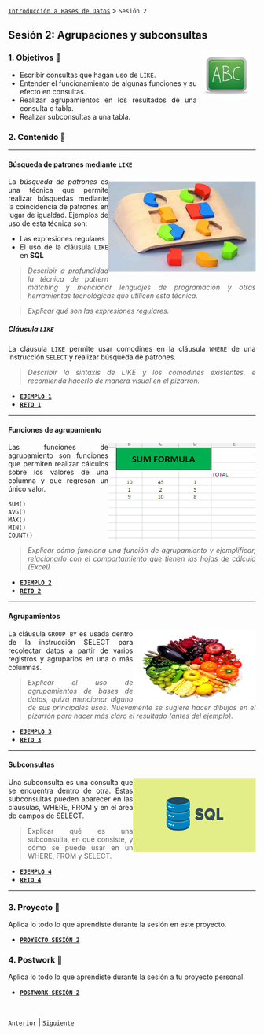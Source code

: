 [`Introducción a Bases de Datos`](../Readme.md) > `Sesión 2`

## Sesión 2: Agrupaciones y subconsultas

<img src="../imagenes/pizarron.png" align="right" height="100" width="100" hspace="10">
<div style="text-align: justify;">

### 1. Objetivos :dart: 

- Escribir consultas que hagan uso de `LIKE`.
- Entender el funcionamiento de algunas funciones y su efecto en consultas.
- Realizar agrupamientos en los resultados de una consulta o tabla.
- Realizar subconsultas a una tabla.

### 2. Contenido :blue_book:

---

#### Búsqueda de patrones mediante `LIKE`
<img src="imagenes/imagen1.jpg" align="right" height="200" width="300"> 

La *búsqueda de patrones* es una técnica que permite realizar búsquedas mediante la coincidencia de patrones en lugar de igualdad. Ejemplos de uso de esta técnica son:  
* Las expresiones regulares  
* El uso de la cláusula `LIKE` en __SQL__  

> *Describir a profundidad la técnica de pattern matching y mencionar lenguajes de programación y otras herramientas tecnológicas que utilicen esta técnica.*

> *Explicar qué son las expresiones regulares.*

##### Cláusula `LIKE`
La cláusula `LIKE` permite usar comodines en la cláusula `WHERE` de una instrucción `SELECT` y realizar búsqueda de patrones.  


> *Describir la sintaxis de LIKE y los comodines existentes. <S></S>e recomienda hacerlo de manera visual en el pizarrón.*

- [**`EJEMPLO 1`**](Ejemplo01/Readme.md)
- [**`RETO 1`**](Reto01/Readme.md)	

---

#### Funciones de agrupamiento
<img src="imagenes/imagen2.gif" align="right" height="200" width="300"> 

Las funciones de agrupamiento son funciones que permiten realizar cálculos sobre los valores de una columna y que regresan un único valor.  
 
```
SUM()  
AVG()  
MAX()  
MIN()  
COUNT()
```


> *Explicar cómo funciona una función de agrupamiento y ejemplificar, relacionarlo con el comportamiento que tienen las hojas de cálculo (Excel).*

- [**`EJEMPLO 2`**](Ejemplo02/Readme.md)
- [**`RETO 2`**](Reto02/Readme.md)	

---

#### Agrupamientos
<img src="imagenes/imagen3.jpg" align="right" height="150" width="250"> 

La cláusula `GROUP BY` es usada dentro de la instrucción SELECT para recolectar datos a partir de varios registros y agruparlos en una o más columnas.

> *Explicar el uso de agrupamientos de bases de datos, quizá mencionar alguno de sus principales usos. Nuevamente se sugiere hacer dibujos en el pizarrón para hacer más claro el resultado (antes del ejemplo).*

- [**`EJEMPLO 3`**](Ejemplo03/Readme.md)
- [**`RETO 3`**](Reto03/Readme.md)	

---

#### Subconsultas

<img src="imagenes/imagen4.png" align="right" height="150" width="250">

Una subconsulta es una consulta que se encuentra dentro de otra. Estas subconsultas pueden aparecer en las cláusulas, WHERE, FROM y en el área de campos de SELECT.  

> Explicar qué es una subconsulta, en qué consiste, y cómo se puede usar en un WHERE, FROM y SELECT.

- [**`EJEMPLO 4`**](Ejemplo04/Readme.md)
- [**`RETO 4`**](Reto04/Readme.md)	

---

### 3. Proyecto :hammer:

Aplica lo todo lo que aprendiste durante la sesión en este proyecto. 

- [**`PROYECTO SESIÓN 2`**](Proyecto/Readme.md)

### 4. Postwork :memo:
Aplica lo todo lo que aprendiste durante la sesión a tu proyecto personal.

- [**`POSTWORK SESIÓN 2`**](Postwork/Readme.md)

</br>

[`Anterior`](../Sesion-01/Readme.md) | [`Siguiente`](../Sesion-03/Readme.md)

</div>
